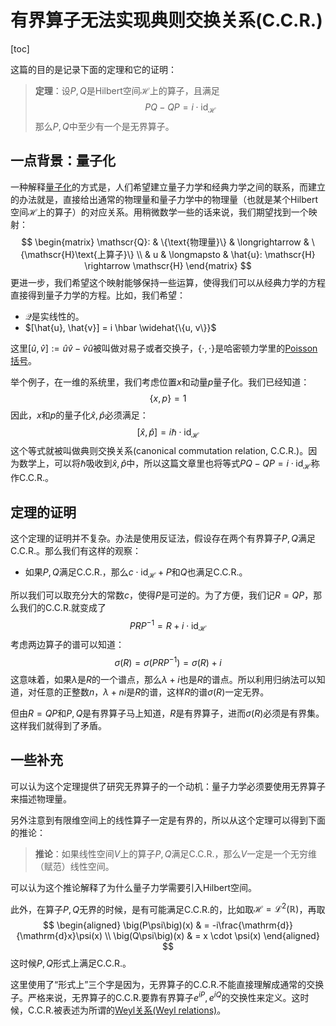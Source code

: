 # 有界算子无法实现典则交换关系(C.C.R.)

[toc]

这篇的目的是记录下面的定理和它的证明：

> **定理**：设$P, Q$是Hilbert空间$\mathscr{H}$上的算子，且满足
> $$
> PQ - QP = i \cdot \mathrm{id}_{\mathscr{H}}
> $$
> 那么$P, Q$中至少有一个是无界算子。

## 一点背景：量子化

一种解释[量子化](https://en.wikipedia.org/wiki/Canonical_quantization)的方式是，人们希望建立量子力学和经典力学之间的联系，而建立的办法就是，直接给出通常的物理量和量子力学中的物理量（也就是某个Hilbert空间$\mathscr{H}$上的算子）的对应关系。用稍微数学一些的话来说，我们期望找到一个映射：
$$
\begin{matrix}
    \mathscr{Q}: & \{\text{物理量}\} & \longrightarrow & \{\mathscr{H}\text{上算子}\} \\
    & u & \longmapsto & \hat{u}: \mathscr{H} \rightarrow \mathscr{H}
\end{matrix}
$$
更进一步，我们希望这个映射能够保持一些运算，使得我们可以从经典力学的方程直接得到量子力学的方程。比如，我们希望：

* $\mathscr{Q}$是实线性的。
* $[\hat{u}, \hat{v}] = i \hbar \widehat{\{u, v\}}$

这里$[\hat{u}, \hat{v}]:=\hat{u}\hat{v}-\hat{v}\hat{u}$被叫做对易子或者交换子，$\{\cdot, \cdot\}$是哈密顿力学里的[Poisson括号](https://en.wikipedia.org/wiki/Poisson_bracket)。

举个例子，在一维的系统里，我们考虑位置$x$和动量$p$量子化。我们已经知道：
$$
\{x, p\} = 1
$$
因此，$x$和$p$的量子化$\hat{x}, \hat{p}$必须满足：
$$
[\hat{x}, \hat{p}] = i\hbar \cdot \mathrm{id}_{\mathscr{H}}
$$
这个等式就被叫做典则交换关系(canonical commutation relation, C.C.R.)。因为数学上，可以将$\hbar$吸收到$\hat{x}, \hat{p}$中，所以这篇文章里也将等式$PQ-QP = i \cdot \mathrm{id}_{\mathscr{H}}$称作C.C.R.。

## 定理的证明

这个定理的证明并不复杂。办法是使用反证法，假设存在两个有界算子$P,Q$满足C.C.R.。那么我们有这样的观察：

* 如果$P, Q$满足C.C.R.，那么$c \cdot \mathrm{id}_{\mathscr{H}}+P$和$Q$也满足C.C.R.。

所以我们可以取充分大的常数$c$，使得$P$是可逆的。为了方便，我们记$R = QP$，那么我们的C.C.R.就变成了
$$
P R P^{-1} = R + i \cdot \mathrm{id}_{\mathscr{H}}
$$
考虑两边算子的谱可以知道：
$$
\sigma(R) = \sigma(PRP^{-1}) = \sigma(R) + i
$$
这意味着，如果$\lambda$是$R$的一个谱点，那么$\lambda + i$也是$R$的谱点。所以利用归纳法可以知道，对任意的正整数$n$，$\lambda + ni$是$R$的谱，这样$R$的谱$\sigma(R)$一定无界。

但由$R = QP$和$P,Q$是有界算子马上知道，$R$是有界算子，进而$\sigma(R)$必须是有界集。这样我们就得到了矛盾。

## 一些补充

可以认为这个定理提供了研究无界算子的一个动机：量子力学必须要使用无界算子来描述物理量。

另外注意到有限维空间上的线性算子一定是有界的，所以从这个定理可以得到下面的推论：
> **推论**：如果线性空间$V$上的算子$P, Q$满足C.C.R.，那么$V$一定是一个无穷维（赋范）线性空间。

可以认为这个推论解释了为什么量子力学需要引入Hilbert空间。

此外，在算子$P, Q$无界的时候，是有可能满足C.C.R.的，比如取$\mathscr{H} = \mathcal{L}^2(\mathbb{R})$，再取
$$
\begin{aligned}
    \big(P\psi\big)(x) & = -i\frac{\mathrm{d}}{\mathrm{d}x}\psi(x) \\
    \big(Q\psi\big)(x) & = x \cdot \psi(x)
\end{aligned}
$$
这时候$P, Q$形式上满足C.C.R.。

这里使用了“形式上”三个字是因为，无界算子的C.C.R.不能直接理解成通常的交换子。严格来说，无界算子的C.C.R.要靠有界算子$e^{iP}, e^{iQ}$的交换性来定义。这时候，C.C.R.被表述为所谓的[Weyl关系(Weyl relations)](https://en.wikipedia.org/wiki/Canonical_commutation_relation#Weyl_relations)。
